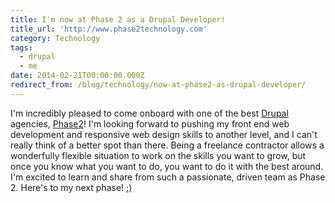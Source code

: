 ```yaml
---
title: I'm now at Phase 2 as a Drupal Developer!
title_url: 'http://www.phase2technology.com'
category: Technology
tags:
  - drupal
  - me
date: 2014-02-21T00:00:00.000Z
redirect_from: /blog/technology/now-at-phase2-as-drupal-developer/
---
```

I'm incredibly pleased to come onboard with one of the best [Drupal][drupal] agencies, [Phase2](http://www.phase2technology.com)! I'm looking forward to pushing my front end web development and responsive web design skills to another level, and I can't really think of a better spot than there. Being a freelance contractor allows a wonderfully flexible situation to work on the skills you want to grow, but once you know what you want to do, you want to do it with the best around. I'm excited to learn and share from such a passionate, driven team as Phase 2. Here's to my next phase! ;)

[drupal]: http://en.wikipedia.org/wiki/Drupal

